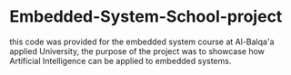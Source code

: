# Embedded-System-School-project

this code was provided for the embedded system course at Al-Balqa'a applied University, the purpose of the project was to showcase how Artificial Intelligence can be applied to embedded systems.
